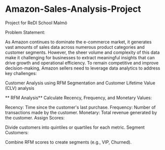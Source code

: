 # Amazon-Sales-Analysis-Project

Project for ReDI School Malmö

Problem Statement:

As Amazon continues to dominate the e-commerce market, it generates vast amounts of sales data across numerous product categories and customer segments. However, the sheer volume and complexity of this data make it challenging for businesses to extract meaningful insights that can drive growth and operational efficiency. To remain competitive and improve decision-making, Amazon sellers need to leverage data analytics to address key challenges:

 Customer Analysis using RFM Segmentation and Customer Lifetime Value (CLV) analysis

** RFM Analysis**
Calculate Recency, Frequency, and Monetary Values:

Recency: Time since the customer's last purchase.
Frequency: Number of transactions made by the customer.
Monetary: Total revenue generated by the customer.
Assign Scores:

Divide customers into quintiles or quartiles for each metric.
Segment Customers:

Combine RFM scores to create segments (e.g., VIP, Churned).
